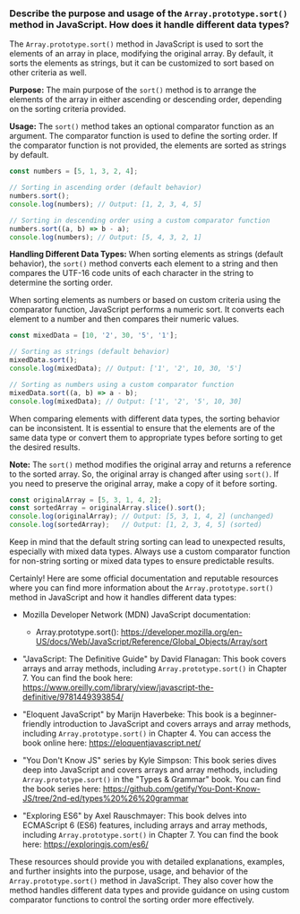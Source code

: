 ### Describe the purpose and usage of the `Array.prototype.sort()` method in JavaScript. How does it handle different data types?

The `Array.prototype.sort()` method in JavaScript is used to sort the elements of an array in place, modifying the original array. By default, it sorts the elements as strings, but it can be customized to sort based on other criteria as well.

**Purpose:**
The main purpose of the `sort()` method is to arrange the elements of the array in either ascending or descending order, depending on the sorting criteria provided.

**Usage:**
The `sort()` method takes an optional comparator function as an argument. The comparator function is used to define the sorting order. If the comparator function is not provided, the elements are sorted as strings by default.

```javascript
const numbers = [5, 1, 3, 2, 4];

// Sorting in ascending order (default behavior)
numbers.sort();
console.log(numbers); // Output: [1, 2, 3, 4, 5]

// Sorting in descending order using a custom comparator function
numbers.sort((a, b) => b - a);
console.log(numbers); // Output: [5, 4, 3, 2, 1]
```

**Handling Different Data Types:**
When sorting elements as strings (default behavior), the `sort()` method converts each element to a string and then compares the UTF-16 code units of each character in the string to determine the sorting order.

When sorting elements as numbers or based on custom criteria using the comparator function, JavaScript performs a numeric sort. It converts each element to a number and then compares their numeric values.

```javascript
const mixedData = [10, '2', 30, '5', '1'];

// Sorting as strings (default behavior)
mixedData.sort();
console.log(mixedData); // Output: ['1', '2', 10, 30, '5']

// Sorting as numbers using a custom comparator function
mixedData.sort((a, b) => a - b);
console.log(mixedData); // Output: ['1', '2', '5', 10, 30]
```

When comparing elements with different data types, the sorting behavior can be inconsistent. It is essential to ensure that the elements are of the same data type or convert them to appropriate types before sorting to get the desired results.

**Note:** The `sort()` method modifies the original array and returns a reference to the sorted array. So, the original array is changed after using `sort()`. If you need to preserve the original array, make a copy of it before sorting.

```javascript
const originalArray = [5, 3, 1, 4, 2];
const sortedArray = originalArray.slice().sort();
console.log(originalArray); // Output: [5, 3, 1, 4, 2] (unchanged)
console.log(sortedArray);   // Output: [1, 2, 3, 4, 5] (sorted)
```

Keep in mind that the default string sorting can lead to unexpected results, especially with mixed data types. Always use a custom comparator function for non-string sorting or mixed data types to ensure predictable results.

Certainly! Here are some official documentation and reputable resources where you can find more information about the `Array.prototype.sort()` method in JavaScript and how it handles different data types:

- Mozilla Developer Network (MDN) JavaScript documentation:
  - Array.prototype.sort(): https://developer.mozilla.org/en-US/docs/Web/JavaScript/Reference/Global_Objects/Array/sort

- "JavaScript: The Definitive Guide" by David Flanagan: This book covers arrays and array methods, including `Array.prototype.sort()` in Chapter 7. You can find the book here: https://www.oreilly.com/library/view/javascript-the-definitive/9781449393854/

- "Eloquent JavaScript" by Marijn Haverbeke: This book is a beginner-friendly introduction to JavaScript and covers arrays and array methods, including `Array.prototype.sort()` in Chapter 4. You can access the book online here: https://eloquentjavascript.net/

- "You Don't Know JS" series by Kyle Simpson: This book series dives deep into JavaScript and covers arrays and array methods, including `Array.prototype.sort()` in the "Types & Grammar" book. You can find the book series here: https://github.com/getify/You-Dont-Know-JS/tree/2nd-ed/types%20%26%20grammar

- "Exploring ES6" by Axel Rauschmayer: This book delves into ECMAScript 6 (ES6) features, including arrays and array methods, including `Array.prototype.sort()` in Chapter 7. You can find the book here: https://exploringjs.com/es6/

These resources should provide you with detailed explanations, examples, and further insights into the purpose, usage, and behavior of the `Array.prototype.sort()` method in JavaScript. They also cover how the method handles different data types and provide guidance on using custom comparator functions to control the sorting order more effectively.
